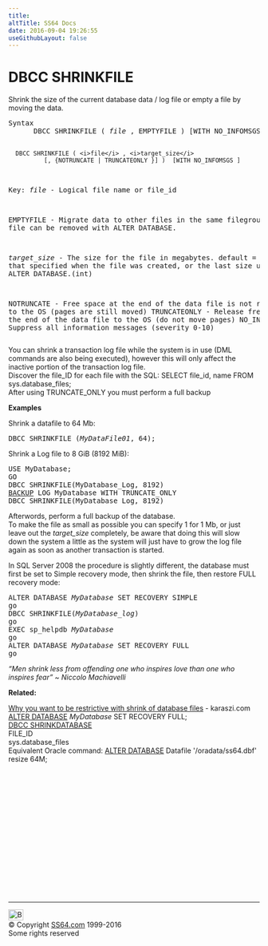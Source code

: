 ```yaml
---
title:
altTitle: SS64 Docs
date: 2016-09-04 19:26:55
useGithubLayout: false
---
```

<!-- #BeginLibraryItem "/Library/head_sql.lbi" --><!-- #EndLibraryItem --><h1>DBCC SHRINKFILE</h1>
<p>Shrink the size of the current database data / log file    or empty a file by moving the data.</p>
<pre>Syntax
      DBCC SHRINKFILE ( <i>file</i> , EMPTYFILE ) [WITH NO_INFOMSGS]

      DBCC SHRINKFILE ( <i>file</i> , <i>target_size</i>
              [, {NOTRUNCATE | TRUNCATEONLY }] )  [WITH NO_INFOMSGS ]

Key:
   <i>file</i>          -  Logical file name or file_id

   EMPTYFILE      - Migrate data to other files in the same filegroup.
                    The file can be removed with ALTER DATABASE.

   <i>target_size</i>   - The size for the file in megabytes.
                   default = that specified when the file was created, or 
                   the last size used with  ALTER DATABASE.(int)

   NOTRUNCATE    - Free space at the end of the data file is not returned to the OS
                    (pages are still moved)
   TRUNCATEONLY  - Release free space at the end of the data file to the OS
                   (do not move pages)
	NO_INFOMSGS   - Suppress all information messages (severity 0-10)
</pre>
<p>You can shrink a transaction log file while the system is in use (DML commands are also being executed), however this will only affect  the inactive portion  of the transaction log file.<br>
Discover the file_ID for each file with the SQL: 
<span class="code">SELECT file_id, name 
FROM sys.database_files;</span><br>
After using TRUNCATE_ONLY you must perform a full backup </p>
<p><b>Examples</b></p>
<p>Shrink a  datafile to 64 Mb:</p>
<pre>DBCC SHRINKFILE (<i>MyDataFile01</i>, 64);</pre>
<p>  Shrink a Log file to 8 GiB (8192 MiB):</p>
<pre>USE MyDatabase;
GO
DBCC SHRINKFILE(MyDatabase_Log, 8192)<br><a href="backup.html">BACKUP</a> LOG MyDatabase WITH TRUNCATE_ONLY<br>DBCC SHRINKFILE(MyDatabase_Log, 8192)
</pre>
<p>Afterwords, perform a full backup of the database.<br>
To make the file as small as possible you can specify <span class="code">1</span> for 1 Mb, or just leave out the <i>target_size</i> completely, be aware that doing this will slow down the system a little as the system will just have to grow the log file again as soon as another transaction is started. </p>
<p>In SQL Server 2008 the procedure is slightly different, the database must first be set to Simple recovery mode, then shrink the file, then restore FULL recovery mode: </p>
<pre>ALTER DATABASE <i>MyDatabase</i> SET RECOVERY SIMPLE
go
DBCC SHRINKFILE(<i>MyDatabase_log</i>)
go
EXEC sp_helpdb <i>MyDatabase</i>
go
ALTER DATABASE <i>MyDatabase</i> SET RECOVERY FULL
go </pre>
<p class="quote"><i>“Men shrink less from offending one who inspires love than one who inspires fear” ~ Niccolo Machiavelli</i></p>
<p><b>Related:</b></p>
<p><a href="http://www.karaszi.com/SQLServer/info_dont_shrink.asp">Why you want to be restrictive with shrink of database files</a> - karaszi.com<br> 
<a href="database_a.html">ALTER DATABASE</a>  <i>MyDatabase</i> SET RECOVERY FULL;<br>
  <a href="dbcc_shrinkdb.html">DBCC  SHRINKDATABASE</a><br>
  FILE_ID <br>
  sys.database_files <br>
Equivalent Oracle command: <a href="../ora/database_a.html">ALTER DATABASE</a> Datafile '/oradata/ss64.dbf' resize 64M;</p><!-- #BeginLibraryItem "/Library/foot_sql.lbi" --><p>
<!-- ss64-sql -->
<ins class="adsbygoogle" style="display:inline-block;width:300px;height:250px" data-ad-client="ca-pub-6140977852749469" data-ad-slot="6953563613"></ins>
<script>
(adsbygoogle = window.adsbygoogle || []).push({});
</script></p>
<hr>
<div id="bl" class="footer"><a href="dbcc_shrinkfile.html#"><img src="../images/top.png" width="30" height="22" alt="Back to the Top"></a></div>
<div id="br" class="footer, tagline">© Copyright <a href="../index.html">SS64.com</a> 1999-2016<br>
Some rights reserved</div><!-- #EndLibraryItem -->

